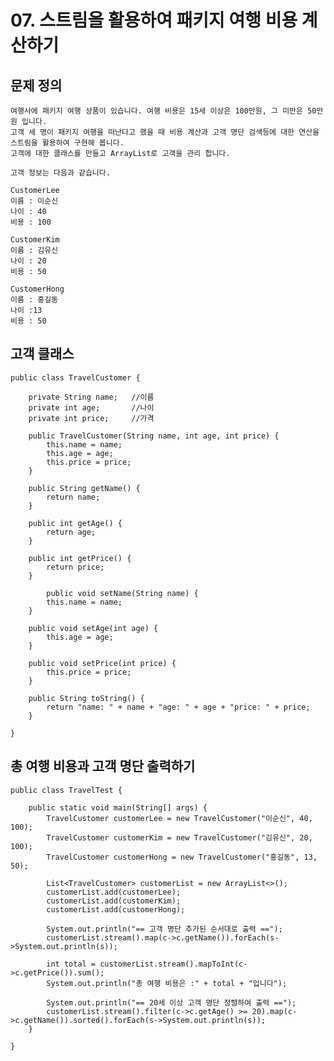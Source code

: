 # 07. 스트림을 활용하여 패키지 여행 비용 계산하기

## 문제 정의

    여행사에 패키지 여행 상품이 있습니다. 여행 비용은 15세 이상은 100만원, 그 미만은 50만원 입니다. 
    고객 세 명이 패키지 여행을 떠난다고 했을 때 비용 계산과 고객 명단 검색등에 대한 연산을 스트림을 활용하여 구현해 봅니다.
    고객에 대한 클래스를 만들고 ArrayList로 고객을 관리 합니다. 

    고객 정보는 다음과 같습니다.

    CustomerLee 
    이름 : 이순신
    나이 : 40
    비용 : 100

    CustomerKim
    이름 : 김유신
    나이 : 20 
    비용 : 50

    CustomerHong
    이름 : 홍길동
    나이 :13
    비용 : 50

## 고객 클래스 

```
public class TravelCustomer {

	private String name;   //이름
	private int age;       //나이
	private int price;     //가격
	
	public TravelCustomer(String name, int age, int price) {
		this.name = name;
		this.age = age;
		this.price = price;
	}

	public String getName() {
		return name;
	}

	public int getAge() {
		return age;
	}

	public int getPrice() {
		return price;
	}
	
    	public void setName(String name) {
		this.name = name;
	}

	public void setAge(int age) {
		this.age = age;
	}

	public void setPrice(int price) {
		this.price = price;
	}

	public String toString() {
		return "name: " + name + "age: " + age + "price: " + price; 
	}

}
```

## 총 여행 비용과 고객 명단 출력하기

```
public class TravelTest {

	public static void main(String[] args) {
		TravelCustomer customerLee = new TravelCustomer("이순신", 40, 100);
		TravelCustomer customerKim = new TravelCustomer("김유신", 20, 100);
		TravelCustomer customerHong = new TravelCustomer("홍길동", 13, 50);
		
		List<TravelCustomer> customerList = new ArrayList<>();
		customerList.add(customerLee);
		customerList.add(customerKim);
		customerList.add(customerHong);
		
		System.out.println("== 고객 명단 추가된 순서대로 출력 ==");
		customerList.stream().map(c->c.getName()).forEach(s->System.out.println(s));
		
		int total = customerList.stream().mapToInt(c->c.getPrice()).sum();
		System.out.println("총 여행 비용은 :" + total + "입니다");
		
		System.out.println("== 20세 이상 고객 명단 정렬하여 출력 ==");
		customerList.stream().filter(c->c.getAge() >= 20).map(c->c.getName()).sorted().forEach(s->System.out.println(s));
	}

}
```




